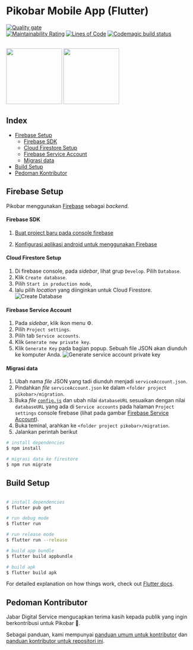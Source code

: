 
# Pikobar Mobile App (Flutter)
[![Quality gate](https://sonarqube.rover.digitalservice.id/api/project_badges/quality_gate?project=pikobar_flutter)](https://sonarqube.rover.digitalservice.id/dashboard?id=pikobar_flutter)</br>
[![Maintainability Rating](https://sonarqube.rover.digitalservice.id/api/project_badges/measure?project=pikobar_flutter&metric=sqale_rating)](https://sonarqube.rover.digitalservice.id/dashboard?id=pikobar_flutter)
[![Lines of Code](https://sonarqube.rover.digitalservice.id/api/project_badges/measure?project=pikobar_flutter&metric=ncloc)](https://sonarqube.rover.digitalservice.id/dashboard?id=pikobar_flutter)
[![Codemagic build status](https://api.codemagic.io/apps/5f3bab9add10563324d17fbd/5f3bab9add10563324d17fbc/status_badge.svg)](https://codemagic.io/apps/5f3bab9add10563324d17fbd/5f3bab9add10563324d17fbc/latest_build)
</br></br>

<a href='https://apps.apple.com/us/app/pikobar-jawa-barat/id1509760172' target='_blank'><img src='https://user-images.githubusercontent.com/26994065/96281189-32e8dc80-1003-11eb-94af-b0cfb12da92d.png' width='150px'></a> <a href='https://play.google.com/store/apps/details?id=id.go.jabarprov.pikobar' target='_blank'><img src='https://user-images.githubusercontent.com/26994065/96281556-b0145180-1003-11eb-812b-c513928b90df.png' width='150px'></a>

## Index

- [Firebase Setup](#firebase-setup)
	- [Firebase SDK](#firebase-sdk)
	- [Cloud Firestore Setup](#cloud-firestore-setup)
	- [Firebase Service Account](#firebase-service-account)
	- [Migrasi data](#migrasi-data)
- [Build Setup](#build-setup)
- [Pedoman Kontributor](#pedoman-kontributor)

  
## Firebase Setup

Pikobar menggunakan [Firebase](https://firebase.google.com/) sebagai _backend_.

  
#### Firebase SDK

1. [Buat project baru pada console firebase](https://firebase.google.com/docs/flutter/setup#create_firebase_project)

2. [Konfigurasi aplikasi android untuk menggunakan Firebase](https://firebase.google.com/docs/flutter/setup#configure_an_android_app)

  

#### Cloud Firestore Setup

1. Di firebase console, pada _sidebar_, lihat grup `Develop`. Pilih `Database`.
2. Klik `Create database`.
3. Pilih `Start in production mode`,
4. lalu pilih _location_ yang diinginkan untuk Cloud Firestore.
![Create Database](https://user-images.githubusercontent.com/4391973/77878823-69d3ec80-7283-11ea-8a83-62857b58f229.png)

  
#### Firebase Service Account

1. Pada _sidebar_, klik ikon menu :gear:.
2. Pilih `Project settings`.
3. Pilih tab `Service accounts`.
4. Klik `Generate new private key`.
5. Klik `Generate Key` pada bagian popup. Sebuah file JSON akan diunduh ke komputer Anda.
![Generate service account private key](https://user-images.githubusercontent.com/4391973/77879531-d7344d00-7284-11ea-880c-bedab6e508bd.png)

#### Migrasi data

1. Ubah nama _file_ JSON yang tadi diunduh menjadi `serviceAccount.json`.
2. Pindahkan _file_ `serviceAccount.json` ke dalam `<folder project pikobar>/migration`.
3. Buka _file_ [`config.js`](https://github.com/jabardigitalservice/pikobar-flutter/blob/setup-environment/migration/config.js) dan ubah nilai `databaseURL` sesuaikan dengan nilai `databaseURL` yang ada di `Service accounts` pada halaman `Project settings` console firebase (lihat pada gambar [Firebase Service Account](#firebase-service-account)).
4. Buka teminal, arahkan ke `<folder project pikobar>/migration`.
5. Jalankan perintah berikut
```bash 
# install dependencies
$ npm install

# migrasi data ke firestore
$ npm run migrate
```

  

## Build Setup
``` bash

# install dependencies
$ flutter pub get

# run debug mode
$ flutter run

# run release mode
$ flutter run --release

# build app bundle
$ flutter build appbundle

# build apk
$ flutter build apk

```

  

For detailed explanation on how things work, check out [Flutter docs](https://flutter.dev/docs).

  

## Pedoman Kontributor

Jabar Digital Service mengucapkan terima kasih kepada publik yang ingin berkontribusi untuk Pikobar :pray:.

Sebagai panduan, kami mempunyai [panduan umum untuk kontributor](https://github.com/jabardigitalservice/pikobar-relawan-readme/blob/master/README.md) dan [panduan kontributor untuk repositori ini](CONTRIBUTING.md).
